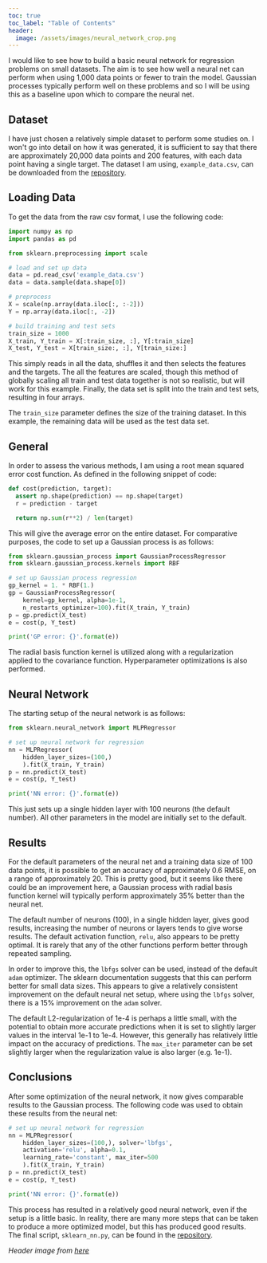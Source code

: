 ```yaml
---
toc: true
toc_label: "Table of Contents"
header:
  image: /assets/images/neural_network_crop.png
---
```


I would like to see how to build a basic neural network for regression problems on small datasets. The aim is to see how well a neural net can perform when using 1,000 data points or fewer to train the model. Gaussian processes typically perform well on these problems and so I will be using this as a baseline upon which to compare the neural net.

## Dataset

I have just chosen a relatively simple dataset to perform some studies on. I won't go into detail on how it was generated, it is sufficient to say that there are approximately 20,000 data points and 200 features, with each data point having a single target. The dataset I am using, `example_data.csv`, can be downloaded from the [repository](https://github.com/pcjennings/pcjennings.github.io/tree/master/scripts/2018-01-01-A-neural-network-for-regression-on-small-data).

## Loading Data

To get the data from the raw csv format, I use the following code:

  ```python
  import numpy as np
  import pandas as pd

  from sklearn.preprocessing import scale

  # load and set up data
  data = pd.read_csv('example_data.csv')
  data = data.sample(data.shape[0])

  # preprocess
  X = scale(np.array(data.iloc[:, :-2]))
  Y = np.array(data.iloc[:, -2])

  # build training and test sets
  train_size = 1000
  X_train, Y_train = X[:train_size, :], Y[:train_size]
  X_test, Y_test = X[train_size:, :], Y[train_size:]
  ```

This simply reads in all the data, shuffles it and then selects the features and the targets. The all the features are scaled, though this method of globally scaling all train and test data together is not so realistic, but will work for this example. Finally, the data set is split into the train and test sets, resulting in four arrays.

The `train_size` parameter defines the size of the training dataset. In this example, the remaining data will be used as the test data set.

## General

In order to assess the various methods, I am using a root mean squared error cost function. As defined in the following snippet of code:

  ```python
  def cost(prediction, target):
    assert np.shape(prediction) == np.shape(target)
    r = prediction - target

    return np.sum(r**2) / len(target)
  ```

This will give the average error on the entire dataset. For comparative purposes, the code to set up a Gaussian process is as follows:

  ```python
  from sklearn.gaussian_process import GaussianProcessRegressor
  from sklearn.gaussian_process.kernels import RBF

  # set up Gaussian process regression
  gp_kernel = 1. * RBF(1.)
  gp = GaussianProcessRegressor(
      kernel=gp_kernel, alpha=1e-1,
      n_restarts_optimizer=100).fit(X_train, Y_train)
  p = gp.predict(X_test)
  e = cost(p, Y_test)

  print('GP error: {}'.format(e))
  ```

The radial basis function kernel is utilized along with a regularization applied to the covariance function. Hyperparameter optimizations is also performed.

## Neural Network

The starting setup of the neural network is as follows:

  ```python
  from sklearn.neural_network import MLPRegressor

  # set up neural network for regression
  nn = MLPRegressor(
      hidden_layer_sizes=(100,)
      ).fit(X_train, Y_train)
  p = nn.predict(X_test)
  e = cost(p, Y_test)

  print('NN error: {}'.format(e))
  ```

This just sets up a single hidden layer with 100 neurons (the default number). All other parameters in the model are initially set to the default.

## Results

For the default parameters of the neural net and a training data size of 100 data points, it is possible to get an accuracy of approximately 0.6 RMSE, on a range of approximately 20. This is pretty good, but it seems like there could be an improvement here, a Gaussian process with radial basis function kernel will typically perform approximately 35% better than the neural net.

The default number of neurons (100), in a single hidden layer, gives good results, increasing the number of neurons or layers tends to give worse results. The default activation function, `relu`, also appears to be pretty optimal. It is rarely that any of the other functions perform better through repeated sampling.

In order to improve this, the `lbfgs` solver can be used, instead of the default `adam` optimizer. The sklearn documentation suggests that this can perform better for small data sizes. This appears to give a relatively consistent improvement on the default neural net setup, where using the `lbfgs` solver, there is a 15% improvement on the `adam` solver.

The default L2-regularization of 1e-4 is perhaps a little small, with the potential to obtain more accurate predictions when it is set to slightly larger values in the interval 1e-1 to 1e-4. However, this generally has relatively little impact on the accuracy of predictions. The `max_iter` parameter can be set slightly larger when the regularization value is also larger (e.g. 1e-1).

## Conclusions

After some optimization of the neural network, it now gives comparable results to the Gaussian process. The following code was used to obtain these results from the neural net:

  ```python
  # set up neural network for regression
  nn = MLPRegressor(
      hidden_layer_sizes=(100,), solver='lbfgs',
      activation='relu', alpha=0.1,
      learning_rate='constant', max_iter=500
      ).fit(X_train, Y_train)
  p = nn.predict(X_test)
  e = cost(p, Y_test)

  print('NN error: {}'.format(e))
  ```

This process has resulted in a relatively good neural network, even if the setup is a little basic. In reality, there are many more steps that can be taken to produce a more optimized model, but this has produced good results. The final script, `sklearn_nn.py`, can be found in the [repository](https://github.com/pcjennings/pcjennings.github.io/tree/master/scripts/2018-01-01-A-neural-network-for-regression-on-small-data).

*Header image from [here](http://fav.me/d3eim1d)*
